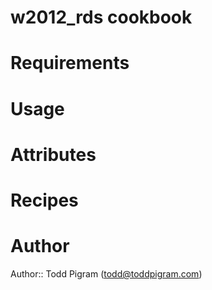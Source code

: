 # w2012_rds cookbook

# Requirements

# Usage

# Attributes

# Recipes

# Author

Author:: Todd Pigram (<todd@toddpigram.com>)
